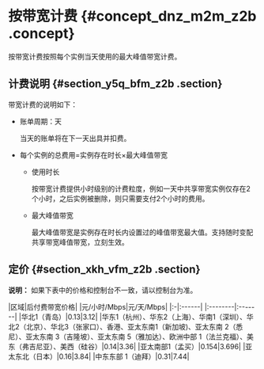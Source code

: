 # 按带宽计费 {#concept_dnz_m2m_z2b .concept}

按带宽计费按照每个实例当天使用的最大峰值带宽计费。

## 计费说明 {#section_y5q_bfm_z2b .section}

带宽计费的说明如下：

-   账单周期：天

    当天的账单将在下一天出具并扣费。

-   每个实例的总费用=实例存在时长×最大峰值带宽
    -   使用时长

        按带宽计费提供小时级别的计费粒度，例如一天中共享带宽实例仅存在2个小时，之后实例被删除，则只需要支付2个小时的费用。

    -   最大峰值带宽

        最大峰值带宽是实例存在时长内设置过的峰值带宽最大值。支持随时变配共享带宽峰值带宽，立刻生效。


## 定价 {#section_xkh_vfm_z2b .section}

**说明：** 如果下表中的价格和控制台不一致，请以控制台为准。

|区域|后付费带宽价格|
|元/小时/Mbps|元/天/Mbps|
|:-|:------|
|:--------|:-------|
|华北1（青岛）|0.13|3.12|
|华东1（杭州）、华东2（上海）、华南1（深圳）、华北2（北京）、华北3（张家口）、香港、亚太东南1（新加坡\)、亚太东南 2（悉尼）、亚太东南 3（吉隆坡）、亚太东南 5（雅加达）、欧洲中部 1（法兰克福）、美东（弗吉尼亚）、美西（硅谷）|0.14|3.36|
|亚太南部1（孟买）|0.154|3.696|
|亚太东北（日本）|0.16|3.84|
|中东东部 1（迪拜）|0.31|7.44|

